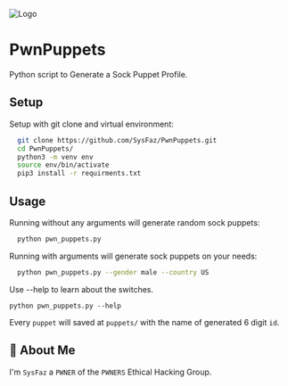 
![Logo](https://i.ibb.co/L5pXKDW/PWN3-R5-1.png)


# PwnPuppets

Python script to Generate a Sock Puppet Profile.




## Setup

Setup with git clone and virtual environment:
```bash
  git clone https://github.com/SysFaz/PwnPuppets.git
  cd PwnPuppets/
  python3 -m venv env
  source env/bin/activate
  pip3 install -r requirments.txt
```

## Usage

Running without any arguments will generate random sock puppets:
```bash
  python pwn_puppets.py
```
Running with arguments will generate sock puppets on your needs:
```bash
  python pwn_puppets.py --gender male --country US
```
Use --help to learn about the switches.
```
python pwn_puppets.py --help
```
Every `puppet` will saved at `puppets/` with the name of generated 6 digit `id`.

## 🚀 About Me
I'm `SysFaz` a `PWNER` of the `PWNERS` Ethical Hacking Group.

